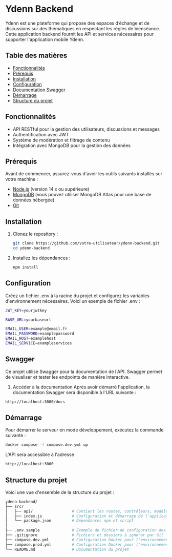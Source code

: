 # Ydenn Backend

Ydenn est une plateforme qui propose des espaces d’échange et de discussions sur des thématiques en respectant les règles de bienséance. Cette application backend fournit les API et services nécessaires pour supporter l'application mobile Ydenn.

## Table des matières

- [Fonctionnalités](#fonctionnalités)
- [Prérequis](#prérequis)
- [Installation](#installation)
- [Configuration](#configuration)
- [Documentation Swagger](#Swagger)
- [Démarrage](#démarrage)
- [Structure du projet](#structure-du-projet)

## Fonctionnalités

- API RESTful pour la gestion des utilisateurs, discussions et messages
- Authentification avec JWT
- Système de modération et filtrage de contenu
- Intégration avec MongoDB pour la gestion des données

## Prérequis

Avant de commencer, assurez-vous d'avoir les outils suivants installés sur votre machine :

- [Node.js](https://nodejs.org/) (version 14.x ou supérieure)
- [MongoDB](https://www.mongodb.com/) (vous pouvez utiliser MongoDB Atlas pour une base de données hébergée)
- [Git](https://git-scm.com/)

## Installation

1. Clonez le repository :

   ```bash
   git clone https://github.com/votre-utilisateur/ydenn-backend.git
   cd ydenn-backend
   ```

2. Installez les dépendances :

   ```bash
   npm install
   ```

## Configuration

Créez un fichier .env à la racine du projet et configurez les variables d'environnement nécessaires.
Voici un exemple de fichier .env :

```bash
JWT_KEY=yourjwtkey

BASE_URL=yourbaseurl

EMAIL_USER=example@email.fr
EMAIL_PASSWORD=examplepassword
EMAIL_HOST=examplehost
EMAIL_SERVICE=exampleservices
```

## Swagger

Ce projet utilise Swagger pour la documentation de l'API. Swagger permet de visualiser et tester les endpoints de manière interactive.

1. Accéder à la documentation
   Après avoir démarré l'application, la documentation Swagger sera disponible à l'URL suivante :

```bash
http://localhost:3000/docs
```

## Démarrage

Pour démarrer le serveur en mode développement, exécutez la commande suivante :

```bash
docker compose -f compose.dev.yml up
```

L'API sera accessible à l'adresse

```bash
http://localhost:3000
```

## Structure du projet

Voici une vue d'ensemble de la structure du projet :

```bash
ydenn-backend/
├── src/
│   ├── api/                 # Contient les routes, contrôleurs, modèles et middleware pour l'API
│   ├── index.js             # Configuration et démarrage de l'application Express
│   └── package.json         # Dépendances npm et script
│
├── .env.sample              # Exemple de fichier de configuration des variables d'environnement
├── .gitignore               # Fichiers et dossiers à ignorer par Git
├── compose.dev.yml          # Configuration Docker pour l'environnement de développement
├── compose.prod.yml         # Configuration Docker pour l'environnement de production
└── README.md                # Documentation du projet
```
